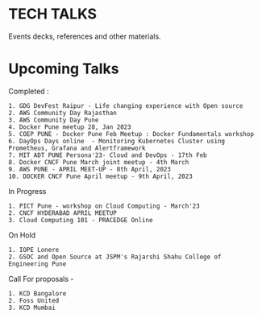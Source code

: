 # TECH TALKS

Events decks, references and other materials.


# Upcoming Talks


Completed :
```
1. GDG DevFest Raipur - Life changing experience with Open source
2. AWS Community Day Rajasthan
3. AWS Community Day Pune
4. Docker Pune meetup 28, Jan 2023
5. COEP PUNE - Docker Pune Feb Meetup : Docker Fundamentals workshop
6. DayOps Days online  - Monitoring Kubernetes Cluster using Prometheus, Grafana and Alertframework
7. MIT ADT PUNE Persona'23- Cloud and DevOps - 17th Feb
8. Docker CNCF Pune March joint meetup - 4th March
9. AWS PUNE - APRIL MEET-UP - 8th April, 2023
10. DOCKER CNCF Pune April meetup - 9th April, 2023
```

In Progress
```  
1. PICT Pune - workshop on Cloud Computing - March'23
2. CNCF HYDERABAD APRIL MEETUP
3. Cloud Computing 101 - PRACEDGE Online
```

On Hold
```
1. IOPE Lonere
2. GSOC and Open Source at JSPM's Rajarshi Shahu College of Engineering Pune
```

Call For proposals - 
```
1. KCD Bangalore 
2. Foss United
3. KCD Mumbai 
```
